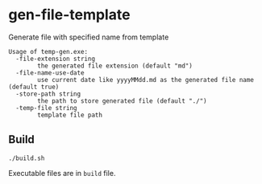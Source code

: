 # gen-file-template

Generate file with specified name from template

```shell
Usage of temp-gen.exe:
  -file-extension string
        the generated file extension (default "md")
  -file-name-use-date
        use current date like yyyyMMdd.md as the generated file name (default true)
  -store-path string
        the path to store generated file (default "./")
  -temp-file string
        template file path
```

## Build

```shell
./build.sh
```

Executable files are in `build` file.
